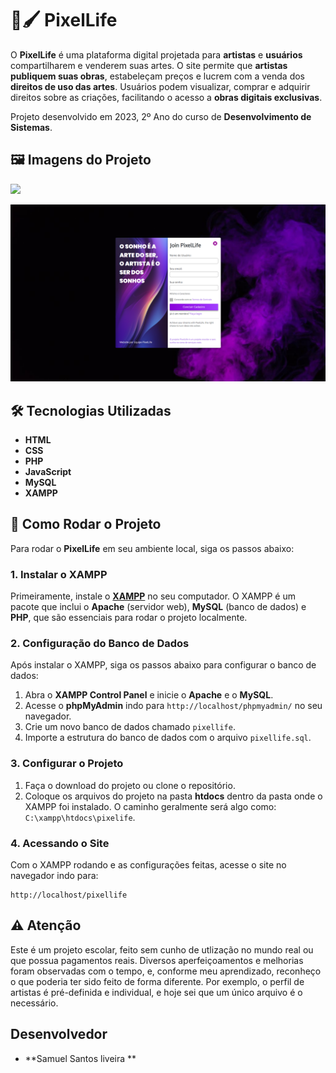 

 # 🎨🖌️ PixelLife

O **PixelLife** é uma plataforma digital projetada para **artistas** e **usuários** compartilharem e venderem suas artes. O site permite que **artistas publiquem suas obras**, estabeleçam preços e lucrem com a venda dos **direitos de uso das artes**. Usuários podem visualizar, comprar e adquirir direitos sobre as criações, facilitando o acesso a **obras digitais exclusivas**.

Projeto desenvolvido em 2023, 2º Ano do curso de **Desenvolvimento de Sistemas**.

## 🖼️ Imagens do Projeto

![](https://github.com/joaobaradelli/PixelLife/blob/main/documentos/demo1.gif)

![](https://github.com/joaobaradelli/PixelLife/blob/main/documentos/demo2.png)

## 🛠 Tecnologias Utilizadas

- **HTML**
- **CSS**
- **PHP**
- **JavaScript**
- **MySQL**
- **XAMPP**

## 🚀 Como Rodar o Projeto

Para rodar o **PixelLife** em seu ambiente local, siga os passos abaixo:

### 1. Instalar o XAMPP

Primeiramente, instale o [**XAMPP**](https://www.apachefriends.org/pt_br/index.html) no seu computador. O XAMPP é um pacote que inclui o **Apache** (servidor web), **MySQL** (banco de dados) e **PHP**, que são essenciais para rodar o projeto localmente.

### 2. Configuração do Banco de Dados

Após instalar o XAMPP, siga os passos abaixo para configurar o banco de dados:

1. Abra o **XAMPP Control Panel** e inicie o **Apache** e o **MySQL**.
2. Acesse o **phpMyAdmin** indo para `http://localhost/phpmyadmin/` no seu navegador.
3. Crie um novo banco de dados chamado `pixellife`.
4. Importe a estrutura do banco de dados com o arquivo `pixellife.sql`.

### 3. Configurar o Projeto

1. Faça o download do projeto ou clone o repositório.
2. Coloque os arquivos do projeto na pasta **htdocs** dentro da pasta onde o XAMPP foi instalado. O caminho geralmente será algo como: `C:\xampp\htdocs\pixelife`.

### 4. Acessando o Site

Com o XAMPP rodando e as configurações feitas, acesse o site no navegador indo para:

```text
http://localhost/pixellife
```

## ⚠️ Atenção

Este é um projeto escolar, feito sem cunho de utlização no mundo real ou que possua pagamentos reais. Diversos aperfeiçoamentos e melhorias foram observadas com o tempo, e, conforme meu aprendizado, reconheço o que poderia ter sido feito de forma diferente. Por exemplo, o perfil de artistas é pré-definida e individual, e hoje sei que um único arquivo é o necessário.

## Desenvolvedor

- **Samuel Santos liveira **
